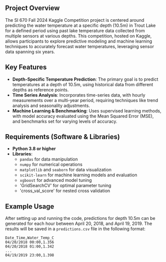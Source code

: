 ## Project Overview
The SI 670 Fall 2024 Kaggle Competition project is centered around predicting the water temperature at a specific depth (10.5m) in Trout Lake for a defined period using past lake temperature data collected from multiple sensors at various depths. This competition, hosted on Kaggle, allows participants to explore predictive modeling and machine learning techniques to accurately forecast water temperatures, leveraging sensor data spanning six years.

## Key Features
- **Depth-Specific Temperature Prediction**: The primary goal is to predict temperatures at a depth of 10.5m, using historical data from different depths as reference points.
- **Time Series Analysis**: Incorporates time-series data, with hourly measurements over a multi-year period, requiring techniques like trend analysis and seasonality adjustments.
- **Machine Learning & Benchmarking**: Uses supervised learning methods, with model accuracy evaluated using the Mean Squared Error (MSE), and benchmarks set for varying levels of accuracy.

## Requirements (Software & Libraries)
- **Python 3.8 or higher**
- **Libraries**:
  - `pandas` for data manipulation
  - `numpy` for numerical operations
  - `matplotlib` and `seaborn` for data visualization
  - `scikit-learn` for machine learning models and evaluation
  - `xgboost` for advanced model tuning
  - 'GridSearchCV' for optimal parameter tuning
  - 'cross_val_score' for nested cross validation

## Example Usage
After setting up and running the code, predictions for depth 10.5m can be generated for each hour between April 20, 2018, and April 19, 2019. The results will be saved in a `predictions.csv` file in the following format:
```
Date_Time,Water_Temp_C
04/20/2018 00:00,1.356
04/20/2018 01:00,1.342
...
04/19/2019 23:00,1.398
```

